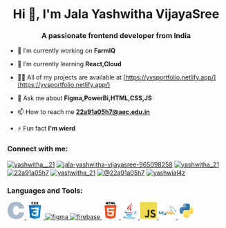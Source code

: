 <h1 align="center">Hi 👋, I'm Jala Yashwitha VijayaSree</h1>
<h3 align="center">A passionate frontend developer from India</h3>

- 🔭 I’m currently working on **FarmIQ**

- 🌱 I’m currently learning **React,Cloud**

- 👨‍💻 All of my projects are available at [https://yvsportfolio.netlify.app/](https://yvsportfolio.netlify.app/)

- 💬 Ask me about **Figma,PowerBi,HTML,CSS,JS**

- 📫 How to reach me **22a91a05h7@aec.edu.in**

- ⚡ Fun fact **I'm wierd**

<h3 align="left">Connect with me:</h3>
<p align="left">
<a href="https://codepen.io/yashwitha__21" target="blank"><img align="center" src="https://raw.githubusercontent.com/rahuldkjain/github-profile-readme-generator/master/src/images/icons/Social/codepen.svg" alt="yashwitha__21" height="30" width="40" /></a>
<a href="https://linkedin.com/in/jala-yashwitha-vijayasree-965098258" target="blank"><img align="center" src="https://raw.githubusercontent.com/rahuldkjain/github-profile-readme-generator/master/src/images/icons/Social/linked-in-alt.svg" alt="jala-yashwitha-vijayasree-965098258" height="30" width="40" /></a>
<a href="https://www.codechef.com/users/yashwitha_21" target="blank"><img align="center" src="https://cdn.jsdelivr.net/npm/simple-icons@3.1.0/icons/codechef.svg" alt="yashwitha_21" height="30" width="40" /></a>
<a href="https://www.hackerrank.com/22a91a05h7" target="blank"><img align="center" src="https://raw.githubusercontent.com/rahuldkjain/github-profile-readme-generator/master/src/images/icons/Social/hackerrank.svg" alt="22a91a05h7" height="30" width="40" /></a>
<a href="https://www.leetcode.com/yashwitha_21" target="blank"><img align="center" src="https://raw.githubusercontent.com/rahuldkjain/github-profile-readme-generator/master/src/images/icons/Social/leet-code.svg" alt="yashwitha_21" height="30" width="40" /></a>
<a href="https://www.hackerearth.com/@22a91a05h7" target="blank"><img align="center" src="https://raw.githubusercontent.com/rahuldkjain/github-profile-readme-generator/master/src/images/icons/Social/hackerearth.svg" alt="@22a91a05h7" height="30" width="40" /></a>
<a href="https://auth.geeksforgeeks.org/user/yashwial4z" target="blank"><img align="center" src="https://raw.githubusercontent.com/rahuldkjain/github-profile-readme-generator/master/src/images/icons/Social/geeks-for-geeks.svg" alt="yashwial4z" height="30" width="40" /></a>
</p>

<h3 align="left">Languages and Tools:</h3>
<p align="left"> <a href="https://www.cprogramming.com/" target="_blank" rel="noreferrer"> <img src="https://raw.githubusercontent.com/devicons/devicon/master/icons/c/c-original.svg" alt="c" width="40" height="40"/> </a> <a href="https://www.w3schools.com/css/" target="_blank" rel="noreferrer"> <img src="https://raw.githubusercontent.com/devicons/devicon/master/icons/css3/css3-original-wordmark.svg" alt="css3" width="40" height="40"/> </a> <a href="https://www.figma.com/" target="_blank" rel="noreferrer"> <img src="https://www.vectorlogo.zone/logos/figma/figma-icon.svg" alt="figma" width="40" height="40"/> </a> <a href="https://firebase.google.com/" target="_blank" rel="noreferrer"> <img src="https://www.vectorlogo.zone/logos/firebase/firebase-icon.svg" alt="firebase" width="40" height="40"/> </a> <a href="https://www.w3.org/html/" target="_blank" rel="noreferrer"> <img src="https://raw.githubusercontent.com/devicons/devicon/master/icons/html5/html5-original-wordmark.svg" alt="html5" width="40" height="40"/> </a> <a href="https://www.java.com" target="_blank" rel="noreferrer"> <img src="https://raw.githubusercontent.com/devicons/devicon/master/icons/java/java-original.svg" alt="java" width="40" height="40"/> </a> <a href="https://developer.mozilla.org/en-US/docs/Web/JavaScript" target="_blank" rel="noreferrer"> <img src="https://raw.githubusercontent.com/devicons/devicon/master/icons/javascript/javascript-original.svg" alt="javascript" width="40" height="40"/> </a> <a href="https://www.mysql.com/" target="_blank" rel="noreferrer"> <img src="https://raw.githubusercontent.com/devicons/devicon/master/icons/mysql/mysql-original-wordmark.svg" alt="mysql" width="40" height="40"/> </a> <a href="https://www.python.org" target="_blank" rel="noreferrer"> <img src="https://raw.githubusercontent.com/devicons/devicon/master/icons/python/python-original.svg" alt="python" width="40" height="40"/> </a> </p>
